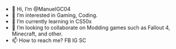- 👋 Hi, I’m @ManuelGC04
- 👀 I’m interested in Gaming, Coding.
- 🌱 I’m currently learning in CS50x
- 💞️ I’m looking to collaborate on Modding games such as Fallout 4, Minecraft, and other.
- 📫 How to reach me? FB IG SC 

<!---
ManuelGC04/ManuelGC04 is a ✨ special ✨ repository because its `README.md` (this file) appears on your GitHub profile.
You can click the Preview link to take a look at your changes.
--->
